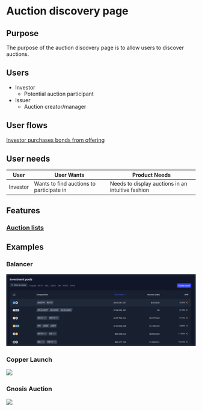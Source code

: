 # Auction discovery page

## Purpose

The purpose of the auction discovery page is to allow users to discover auctions.

## Users

- Investor
  - Potential auction participant
- Issuer
  - Auction creator/manager

## User flows

[Investor purchases bonds from offering](../../user_flows/investors/purchase_bond_from_offering.md)

## User needs

| User     | User Wants                               | Product Needs                                     |
| -------- | ---------------------------------------- | ------------------------------------------------- |
| Investor | Wants to find auctions to participate in | Needs to display auctions in an intuitive fashion |

## Features

### [Auction lists](features/auction_list.md)

## Examples

### Balancer

![](../../assets/balancer/discovery_page.png)

### Copper Launch

![](../../assets/copper/auction_discovery_page.png)

### Gnosis Auction

![](../../assets/gnosis/auction_discovery_page.png)
